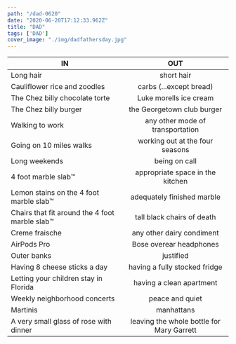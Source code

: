 ```yaml
---
path: "/dad-0620"
date: "2020-06-20T17:12:33.962Z"
title: "DAD"
tags: ['DAD']
cover_image: "./img/dadfathersday.jpg"
---
```


| IN            | OUT           | 
| ------------- |:-------------:| 
Long hair | short hair
Cauliflower rice and zoodles | carbs (...except bread)
The Chez billy chocolate torte | Luke morells ice cream 
The Chez billy burger | the Georgetown club burger 
Walking to work | any other mode of transportation 
Going on 10 miles walks | working out at the four seasons 
Long weekends | being on call 
4 foot marble slab™️ | appropriate space in the kitchen 
Lemon stains on the 4 foot marble slab™️ | adequately finished marble
Chairs that fit around the 4 foot marble slab™️ | tall black chairs of death
Creme fraische | any other dairy condiment
AirPods Pro | Bose overear headphones
Outer banks | justified 
Having 8 cheese sticks a day | having a fully stocked fridge 
Letting your children stay in Florida | having a clean apartment
Weekly neighborhood concerts | peace and quiet 
Martinis | manhattans 
A very small glass of rose with dinner | leaving the whole bottle for Mary Garrett